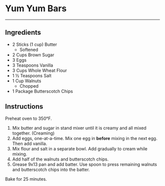 # Yum Yum Bars
---
## Ingredients
- 2 Sticks (1 cup) Butter
  - Softened
- 2 Cups Brown Sugar
- 3 Eggs
- 3 Teaspoons Vanilla
- 3 Cups Whole Wheat Flour
- 1 ½ Teaspoons Salt
- 1 Cup Walnuts
  - Chopped
- 1 Package Butterscotch Chips

## Instructions
Preheat oven to 350°F.

1. Mix butter and sugar in stand mixer until it is creamy and all mixed together. (Creaming)
2. Add eggs, one-at-a-time. Mix one egg in **before** mixing in the next egg. Then add vanilla.
3. Mix flour and salt in a separate bowl. Add gradually to cream while mixing.
4. Add half of the walnuts and butterscotch chips.
5. Grease 9x13 pan and add batter. Use spoon to press remaining walnuts and butterscotch chips into the batter.

Bake for 25 minutes.
